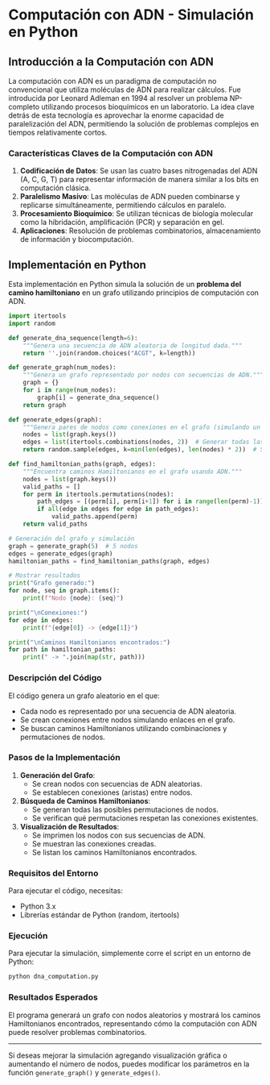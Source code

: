 # Computación con ADN - Simulación en Python

## Introducción a la Computación con ADN
La computación con ADN es un paradigma de computación no convencional que utiliza moléculas de ADN para realizar cálculos. Fue introducida por Leonard Adleman en 1994 al resolver un problema NP-completo utilizando procesos bioquímicos en un laboratorio. La idea clave detrás de esta tecnología es aprovechar la enorme capacidad de paralelización del ADN, permitiendo la solución de problemas complejos en tiempos relativamente cortos.

### Características Claves de la Computación con ADN
1. **Codificación de Datos**: Se usan las cuatro bases nitrogenadas del ADN (A, C, G, T) para representar información de manera similar a los bits en computación clásica.
2. **Paralelismo Masivo**: Las moléculas de ADN pueden combinarse y replicarse simultáneamente, permitiendo cálculos en paralelo.
3. **Procesamiento Bioquímico**: Se utilizan técnicas de biología molecular como la hibridación, amplificación (PCR) y separación en gel.
4. **Aplicaciones**: Resolución de problemas combinatorios, almacenamiento de información y biocomputación.

## Implementación en Python
Esta implementación en Python simula la solución de un **problema del camino hamiltoniano** en un grafo utilizando principios de computación con ADN.

```python
import itertools
import random

def generate_dna_sequence(length=6):
    """Genera una secuencia de ADN aleatoria de longitud dada."""
    return ''.join(random.choices("ACGT", k=length))

def generate_graph(num_nodes):
    """Genera un grafo representado por nodos con secuencias de ADN."""
    graph = {}
    for i in range(num_nodes):
        graph[i] = generate_dna_sequence()
    return graph

def generate_edges(graph):
    """Genera pares de nodos como conexiones en el grafo (simulando un grafo dirigido)."""
    nodes = list(graph.keys())
    edges = list(itertools.combinations(nodes, 2))  # Generar todas las conexiones posibles
    return random.sample(edges, k=min(len(edges), len(nodes) * 2))  # Seleccionar algunas conexiones

def find_hamiltonian_paths(graph, edges):
    """Encuentra caminos Hamiltonianos en el grafo usando ADN."""
    nodes = list(graph.keys())
    valid_paths = []
    for perm in itertools.permutations(nodes):
        path_edges = [(perm[i], perm[i+1]) for i in range(len(perm)-1)]
        if all(edge in edges for edge in path_edges):
            valid_paths.append(perm)
    return valid_paths

# Generación del grafo y simulación
graph = generate_graph(5)  # 5 nodos
edges = generate_edges(graph)
hamiltonian_paths = find_hamiltonian_paths(graph, edges)

# Mostrar resultados
print("Grafo generado:")
for node, seq in graph.items():
    print(f"Nodo {node}: {seq}")

print("\nConexiones:")
for edge in edges:
    print(f"{edge[0]} -> {edge[1]}")

print("\nCaminos Hamiltonianos encontrados:")
for path in hamiltonian_paths:
    print(" -> ".join(map(str, path)))

```

### Descripción del Código
El código genera un grafo aleatorio en el que:
- Cada nodo es representado por una secuencia de ADN aleatoria.
- Se crean conexiones entre nodos simulando enlaces en el grafo.
- Se buscan caminos Hamiltonianos utilizando combinaciones y permutaciones de nodos.

### Pasos de la Implementación
1. **Generación del Grafo**:
   - Se crean nodos con secuencias de ADN aleatorias.
   - Se establecen conexiones (aristas) entre nodos.
2. **Búsqueda de Caminos Hamiltonianos**:
   - Se generan todas las posibles permutaciones de nodos.
   - Se verifican qué permutaciones respetan las conexiones existentes.
3. **Visualización de Resultados**:
   - Se imprimen los nodos con sus secuencias de ADN.
   - Se muestran las conexiones creadas.
   - Se listan los caminos Hamiltonianos encontrados.

### Requisitos del Entorno
Para ejecutar el código, necesitas:
- Python 3.x
- Librerías estándar de Python (random, itertools)

### Ejecución
Para ejecutar la simulación, simplemente corre el script en un entorno de Python:
```sh
python dna_computation.py
```

### Resultados Esperados
El programa generará un grafo con nodos aleatorios y mostrará los caminos Hamiltonianos encontrados, representando cómo la computación con ADN puede resolver problemas combinatorios.

---

Si deseas mejorar la simulación agregando visualización gráfica o aumentando el número de nodos, puedes modificar los parámetros en la función `generate_graph()` y `generate_edges()`.